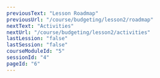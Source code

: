 ```yaml
---
previousText: "Lesson Roadmap"
previousUrl: "/course/budgeting/lesson2/roadmap"
nextText: "Activities"
nextUrl: "/course/budgeting/lesson2/activities"
lastLession: "false"
lastSession: "false"
courseModuleId: "5"
sessionId: "4"
pageId: "6"
---
```



<sparkle-animation-player src="./animation/m3l2.js" composition="3FC01BEEAB397745AD18E137FCE8B315"></sparkle-animation-player>
